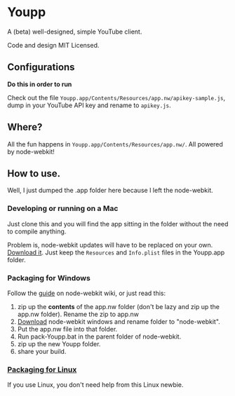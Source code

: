 # Youpp

A (beta) well-designed, simple YouTube client.

Code and design MIT Licensed.

## Configurations

**Do this in order to run**

Check out the file `Youpp.app/Contents/Resources/app.nw/apikey-sample.js`, dump in your YouTube API key and rename to `apikey.js`.

## Where?

All the fun happens in `Youpp.app/Contents/Resources/app.nw/`. All powered by node-webkit!

## How to use.

Well, I just dumped the .app folder here because I left the node-webkit.

### Developing or running on a Mac

Just clone this and you will find the app sitting in the folder without the need to compile anything.

Problem is, node-webkit updates will have to be replaced on your own. [Download it](https://github.com/rogerwang/node-webkit/#downloads). Just keep the `Resources` and `Info.plist` files in the Youpp.app folder.

### Packaging for Windows

Follow the [guide](https://github.com/rogerwang/node-webkit/wiki/How-to-package-and-distribute-your-apps#wiki-windows-1) on node-webkit wiki, or just read this:

1. zip up the **contents** of the app.nw folder (don't be lazy and zip up the app.nw folder). Rename the zip to app.nw
2. [Download](https://github.com/rogerwang/node-webkit/#downloads) node-webkit windows and rename folder to "node-webkit".
3. Put the app.nw file into that folder.
4. Run pack-Youpp.bat in the parent folder of node-webkit.
5. zip up the new Youpp folder.
6. share your build.

### [Packaging for Linux](https://github.com/rogerwang/node-webkit/wiki/How-to-package-and-distribute-your-apps#wiki-linux)

If you use Linux, you don't need help from this Linux newbie.
